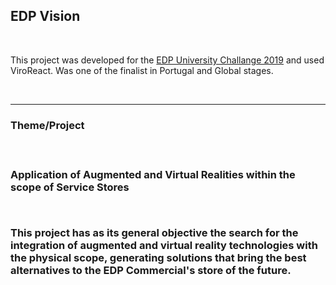 <H2 [ENG]>EDP Vision</H2>
    <br>
        <p>
        This project was developed for the <a href="https://portugal.edp.com/en/edp-university-challenge-2019">EDP University Challange 2019</a> and used ViroReact. Was one of the finalist in Portugal and Global stages.
        </p>
    <br>
    <hr>
<h3>Theme/Project<h3>
  <br>
    <p>
    Application of Augmented and Virtual Realities within the scope of Service Stores
    <p>
 <br>
    <p>
    This project has as its general objective the search for the integration of augmented and virtual reality technologies with the physical scope, generating solutions that bring the best alternatives to the EDP Commercial's store of the future.
    <p>
